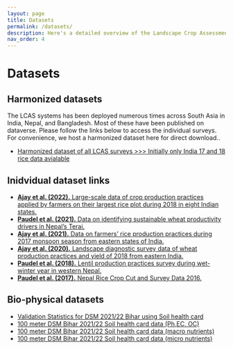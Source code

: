 ```yaml
---
layout: page
title: Datasets 
permalink: /datasets/
description: Here's a detailed overview of the Landscape Crop Assessment Survey (LCAS), it's modules and how it helps to collect big data that support sustainability transitions in agriculture. 
nav_order: 4
---
```


# Datasets


## Harmonized datasets

The LCAS systems has been deployed numerous times across South Asia in India, Nepal, and Bangladesh. Most of these have been published on dataverse. Please follow the links below to access the individual surveys. For convenience, we host a harmonized dataset here for direct download.. 


- <a href="data/india_rice_17_18.csv" download="lcas_harmonized.csv"> Harmonized dataset of all LCAS surveys >>> Initially only India 17 and 18 rice data avialable </a>




## Inidvidual dataset links

- [**Ajay et al. (2022).** Large-scale data of crop production practices applied by farmers on their largest rice plot during 2018 in eight Indian states.](https://hdl.handle.net/11529/10548656)
- [**Paudel et al. (2021).** Data on identifying sustainable wheat productivity drivers in Nepal’s Terai.](https://hdl.handle.net/11529/10548615)
- [**Ajay et al. (2021).** Data on farmers’ rice production practices during 2017 monsoon season from eastern states of India. ](https://hdl.handle.net/11529/10548605)
- [**Ajay et al. (2020).** Landscape diagnostic survey data of wheat production practices and yield of 2018 from eastern India.](https://hdl.handle.net/11529/10548507)
- [**Paudel et al. (2018).** Lentil production practices survey during wet-winter year in western Nepal.](https://hdl.handle.net/11529/10548086)
- [**Paudel et al. (2017).** Nepal Rice Crop Cut and Survey Data 2016.](https://hdl.handle.net/11529/10968)


## Bio-physical datasets

- <a href="data/ValidationStat_overview_100m_21-22_SHC.xlsx" download="validation_statistics.csv"> Validation Statistics for DSM 2021/22 Bihar using Soil health card </a>
- <a href="https://link.storjshare.io/s/jurycilpcap7hlbsb5nmoxw5ccba/saral%2FBihar_100m_DSM%2Fbihar_soil_ph_ec_oc.zip" > 100 meter DSM Bihar 2021/22 Soil health card data (Ph,EC, OC) </a>
- <a href="https://link.storjshare.io/s/juyo2hlsfirw3q2qbosqmmhd3waa/saral%2FBihar_100m_DSM%2Fbihar_soil_macro_nutrients.zip" > 100 meter DSM Bihar 2021/22 Soil health card data (macro nutrients) </a>
- <a href="https://link.storjshare.io/s/jurycilpcap7hlbsb5nmoxw5ccba/saral%2FBihar_100m_DSM%2Fbihar_soil_ph_ec_oc.zip" > 100 meter DSM Bihar 2021/22 Soil health card data (micro nutrients) </a>

